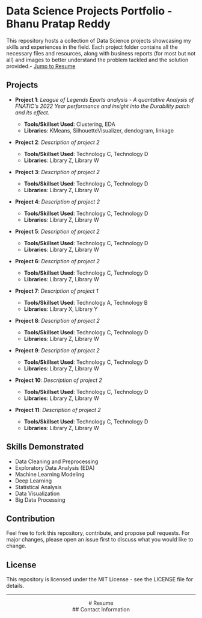 # Data Science Projects Portfolio - Bhanu Pratap Reddy

This repository hosts a collection of Data Science projects showcasing my skills and experiences in the field. Each project folder contains all the necessary files and resources, along with business reports (for most but not all) and images to better understand the problem tackled and the solution provided.- [Jump to Resume](#resume)

## Projects

- **Project 1**: _League of Legends Eports analysis - A quantative Analysis of FNATIC's 2022 Year performance and insight into the Durability patch and its effect._
  - **Tools/Skillset Used**: Clustering, EDA
  - **Libraries**: KMeans, SilhouetteVisualizer, dendogram, linkage

- **Project 2**: _Description of project 2_
  - **Tools/Skillset Used**: Technology C, Technology D
  - **Libraries**: Library Z, Library W

- **Project 3**: _Description of project 2_
  - **Tools/Skillset Used**: Technology C, Technology D
  - **Libraries**: Library Z, Library W

- **Project 4**: _Description of project 2_
  - **Tools/Skillset Used**: Technology C, Technology D
  - **Libraries**: Library Z, Library W

- **Project 5**: _Description of project 2_
  - **Tools/Skillset Used**: Technology C, Technology D
  - **Libraries**: Library Z, Library W

- **Project 6**: _Description of project 2_
  - **Tools/Skillset Used**: Technology C, Technology D
  - **Libraries**: Library Z, Library W

- **Project 7**: _Description of project 1_
  - **Tools/Skillset Used**: Technology A, Technology B
  - **Libraries**: Library X, Library Y

- **Project 8**: _Description of project 2_
  - **Tools/Skillset Used**: Technology C, Technology D
  - **Libraries**: Library Z, Library W

- **Project 9**: _Description of project 2_
  - **Tools/Skillset Used**: Technology C, Technology D
  - **Libraries**: Library Z, Library W

- **Project 10**: _Description of project 2_
  - **Tools/Skillset Used**: Technology C, Technology D
  - **Libraries**: Library Z, Library W

- **Project 11**: _Description of project 2_
  - **Tools/Skillset Used**: Technology C, Technology D
  - **Libraries**: Library Z, Library W


## Skills Demonstrated

- Data Cleaning and Preprocessing
- Exploratory Data Analysis (EDA)
- Machine Learning Modeling
- Deep Learning
- Statistical Analysis
- Data Visualization
- Big Data Processing

## Contribution
Feel free to fork this repository, contribute, and propose pull requests. For major changes, please open an issue first to discuss what you would like to change.

## License
This repository is licensed under the MIT License - see the LICENSE file for details.

---
<div align="center">
<a id="resume"></a>
# Resume

</div>


<div align="center">
## Contact Information

</div>